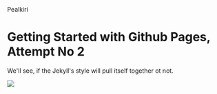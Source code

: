 <html>
  <head>Pealkiri</head>
</html>

# Getting Started with Github Pages, Attempt No 2

We'll see, if the Jekyll's style will pull itself together ot not.

![](https://imgs.xkcd.com/comics/chernobyl.png)
